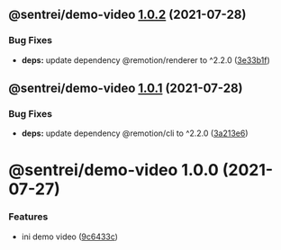 ## @sentrei/demo-video [1.0.2](https://github.com/sentrei/sentrei/compare/@sentrei/demo-video@1.0.1...@sentrei/demo-video@1.0.2) (2021-07-28)

### Bug Fixes

- **deps:** update dependency @remotion/renderer to ^2.2.0 ([3e33b1f](https://github.com/sentrei/sentrei/commit/3e33b1f18f5fceeb1e70099fa2f3a0ea7c35692e))

## @sentrei/demo-video [1.0.1](https://github.com/sentrei/sentrei/compare/@sentrei/demo-video@1.0.0...@sentrei/demo-video@1.0.1) (2021-07-28)

### Bug Fixes

- **deps:** update dependency @remotion/cli to ^2.2.0 ([3a213e6](https://github.com/sentrei/sentrei/commit/3a213e60f4381cb6faeb5167aef01b69ef625f42))

# @sentrei/demo-video 1.0.0 (2021-07-27)

### Features

- ini demo video ([9c6433c](https://github.com/sentrei/sentrei/commit/9c6433c49e385de7a4f4cf76644631112a3eea0d))
